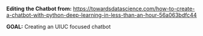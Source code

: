 **Editing the Chatbot from:**
https://towardsdatascience.com/how-to-create-a-chatbot-with-python-deep-learning-in-less-than-an-hour-56a063bdfc44

**GOAL:**
Creating an UIUC focused chatbot
